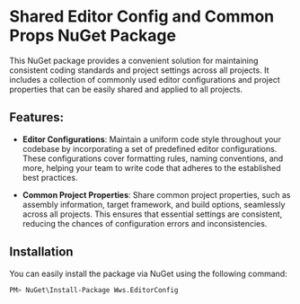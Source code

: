 # Shared Editor Config and Common Props NuGet Package

This NuGet package provides a convenient solution for maintaining consistent coding standards and project settings across all projects. It includes a collection of commonly used editor configurations and project properties that can be easily shared and applied to all projects.

## Features:

- **Editor Configurations**: Maintain a uniform code style throughout your codebase by incorporating a set of predefined editor configurations. These configurations cover formatting rules, naming conventions, and more, helping your team to write code that adheres to the established best practices.

- **Common Project Properties**: Share common project properties, such as assembly information, target framework, and build options, seamlessly across all projects. This ensures that essential settings are consistent, reducing the chances of configuration errors and inconsistencies.

## Installation

You can easily install the package via NuGet using the following command:

```bash
PM> NuGet\Install-Package Wws.EditorConfig
